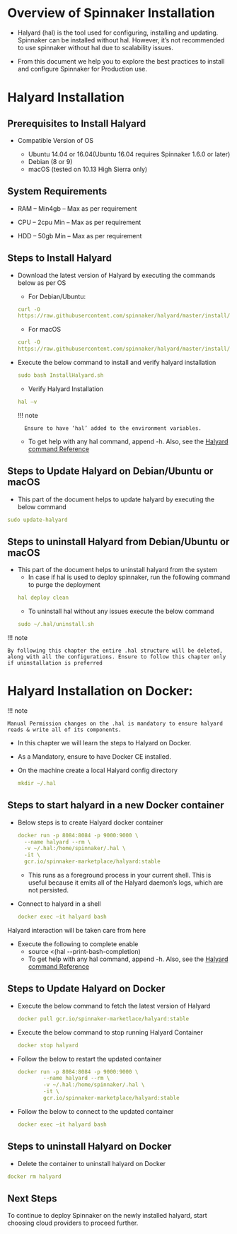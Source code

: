 # Overview of Spinnaker Installation

* Halyard (hal) is the tool used for configuring, installing and updating. Spinnaker can be installed without hal. However, it’s not recommended to use spinnaker without hal due to scalability issues.

* From this document we help you to explore the best practices to install and configure Spinnaker for Production use.

# Halyard Installation
## Prerequisites to Install Halyard

* Compatible Version of OS

	* Ubuntu 14.04 or 16.04(Ubuntu 16.04 requires Spinnaker 1.6.0 or later)
	* Debian (8 or 9)
	* macOS (tested on 10.13 High Sierra only)

## System Requirements

* RAM – Min4gb – Max as per requirement

* CPU – 2cpu Min – Max as per requirement

* HDD – 50gb Min – Max as per requirement

## Steps to Install Halyard

* Download the latest version of Halyard by executing the commands below as per OS 
	* For Debian/Ubuntu:
	
	``` yaml
	curl -O 
	https://raw.githubusercontent.com/spinnaker/halyard/master/install/debian/InstallHalyard.sh
	```
	
	* For macOS 
	
	``` yaml
	curl -O 
	https://raw.githubusercontent.com/spinnaker/halyard/master/install/macos/InstallHalyard.sh
	```
	
* Execute the below command to install and verify halyard installation

	``` yaml
	sudo bash InstallHalyard.sh
	```

	* Verify Halyard Installation

	``` yaml
	hal –v
	```

	!!! note
	
		Ensure to have ‘hal’ added to the environment variables.

	* To get help with any hal command, append -h. Also, see the [Halyard command Reference](https://www.spinnaker.io/reference/halyard/commands/)

## Steps to Update Halyard on Debian/Ubuntu or macOS

* This part of the document helps to update halyard by executing the below command

``` yaml
sudo update-halyard
```

## Steps to uninstall Halyard from Debian/Ubuntu or macOS

* This part of the document helps to uninstall halyard from the system
	* In case if hal is used to deploy spinnaker, run the following command to purge the deployment
	``` yaml
	hal deploy clean
	```
	* To uninstall hal without any issues execute the below command
	``` yaml
	sudo ~/.hal/uninstall.sh
	```

!!! note

	By following this chapter the entire .hal structure will be deleted, along with all the configurations. Ensure to follow this chapter only if uninstallation is preferred

	

# Halyard Installation on Docker:

!!! note

	Manual Permission changes on the .hal is mandatory to ensure halyard reads & write all of its components.

* In this chapter we will learn the steps to Halyard on Docker.

* As a Mandatory, ensure to have Docker CE installed.

* On the machine create a local Halyard config directory

	```yaml
	mkdir ~/.hal
	```

## Steps to start halyard in a new Docker container
* Below steps is to create Halyard docker container
	
	
	```yaml
	docker run -p 8084:8084 -p 9000:9000 \
	  --name halyard --rm \
	  -v ~/.hal:/home/spinnaker/.hal \
	  -it \
	  gcr.io/spinnaker-marketplace/halyard:stable
	```
	* This runs as a foreground process in your current shell. This is useful because it emits all of the Halyard daemon’s logs, which are not persisted.
* Connect to halyard in a shell
	```yaml
	docker exec –it halyard bash
	```
Halyard interaction will be taken care from here

* Execute the following to complete enable
	* source <(hal --print-bash-completion)
	* To get help with any hal command, append -h. Also, see the [Halyard command Reference](https://www.spinnaker.io/reference/halyard/commands/)

## Steps to Update Halyard on Docker
* Execute the below command to fetch the latest version of Halyard
	```yaml
	docker pull gcr.io/spinnaker-marketlace/halyard:stable
	```
* Execute the below command to stop running Halyard Container
	```yaml
	docker stop halyard
	```
* Follow the below to restart the updated container
	```yaml
	docker run -p 8084:8084 -p 9000:9000 \
     		--name halyard --rm \
     		-v ~/.hal:/home/spinnaker/.hal \
     		-it \
     		gcr.io/spinnaker-marketplace/halyard:stable
	```
* Follow the below to connect to the updated container
	```yaml
	docker exec –it halyard bash
	```
## Steps to uninstall Halyard on Docker
* Delete the container to uninstall halyard on Docker

```yaml
docker rm halyard
```

## Next Steps

To continue to deploy Spinnaker on the newly installed halyard, start choosing cloud providers to proceed further.

	
